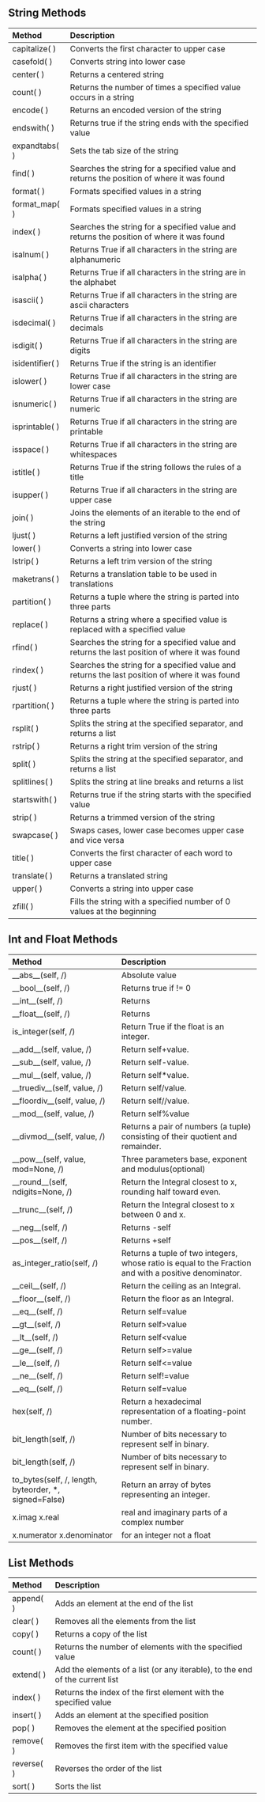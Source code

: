 

## String Methods  

| Method          | Description                                                                                   |
| :-------------- | :-------------------------------------------------------------------------------------------- |
| capitalize( )   | Converts the first character to upper case                                                    |
| casefold( )     | Converts string into lower case                                                               |
| center( )       | Returns a centered string                                                                     |
| count( )        | Returns the number of times a specified value occurs in a string                              |
| encode( )       | Returns an encoded version of the string                                                      |
| endswith( )     | Returns true if the string ends with the specified value                                      |
| expandtabs( )   | Sets the tab size of the string                                                               |
| find( )         | Searches the string for a specified value and returns the position of where it was found      |
| format( )       | Formats specified values in a string                                                          |
| format_map( )   | Formats specified values in a string                                                          |
| index( )        | Searches the string for a specified value and returns the position of where it was found      |
| isalnum( )      | Returns True if all characters in the string are alphanumeric                                 |
| isalpha( )      | Returns True if all characters in the string are in the alphabet                              |
| isascii( )      | Returns True if all characters in the string are ascii characters                             |
| isdecimal( )    | Returns True if all characters in the string are decimals                                     |
| isdigit( )      | Returns True if all characters in the string are digits                                       |
| isidentifier( ) | Returns True if the string is an identifier                                                   |
| islower( )      | Returns True if all characters in the string are lower case                                   |
| isnumeric( )    | Returns True if all characters in the string are numeric                                      |
| isprintable( )  | Returns True if all characters in the string are printable                                    |
| isspace( )      | Returns True if all characters in the string are whitespaces                                  |
| istitle( )      | Returns True if the string follows the rules of a title                                       |
| isupper( )      | Returns True if all characters in the string are upper case                                   |
| join( )         | Joins the elements of an iterable to the end of the string                                    |
| ljust( )        | Returns a left justified version of the string                                                |
| lower( )        | Converts a string into lower case                                                             |
| lstrip( )       | Returns a left trim version of the string                                                     |
| maketrans( )    | Returns a translation table to be used in translations                                        |
| partition( )    | Returns a tuple where the string is parted into three parts                                   |
| replace( )      | Returns a string where a specified value is replaced with a specified value                   |
| rfind( )        | Searches the string for a specified value and returns the last position of where it was found |
| rindex( )       | Searches the string for a specified value and returns the last position of where it was found |
| rjust( )        | Returns a right justified version of the string                                               |
| rpartition( )   | Returns a tuple where the string is parted into three parts                                   |
| rsplit( )       | Splits the string at the specified separator, and returns a list                              |
| rstrip( )       | Returns a right trim version of the string                                                    |
| split( )        | Splits the string at the specified separator, and returns a list                              |
| splitlines( )   | Splits the string at line breaks and returns a list                                           |
| startswith( )   | Returns true if the string starts with the specified value                                    |
| strip( )        | Returns a trimmed version of the string                                                       |
| swapcase( )     | Swaps cases, lower case becomes upper case and vice versa                                     |
| title( )        | Converts the first character of each word to upper case                                       |
| translate( )    | Returns a translated string                                                                   |
| upper( )        | Converts a string into upper case                                                             |
| zfill( )        | Fills the string with a specified number of 0 values at the beginning                         |

## Int and Float Methods

| Method                                                  | Description                                                                                            |
| :------------------------------------------------------ | :----------------------------------------------------------------------------------------------------- |
| \_\_abs\_\_(self, /)                                    | Absolute value                                                                                         |
| \_\_bool\_\_(self, /)                                   | Returns true if != 0                                                                                   |
| \_\_int\_\_(self, /)                                    | Returns                                                                                                |
| \_\_float\_\_(self, /)                                  | Returns                                                                                                |
| is\_integer(self, /)                                    | Return True if the float is an integer.                                                                |
| \_\_add\_\_(self, value, /)                             | Return self+value.                                                                                     |
| \_\_sub\_\_(self, value, /)                             | Return self-value.                                                                                     |
| \_\_mul\_\_(self, value, /)                             | Return self\*value.                                                                                    |
| \_\_truediv\_\_(self, value, /)                         | Return self/value.                                                                                     |
| \_\_floordiv\_\_(self, value, /)                        | Return self//value.                                                                                    |
| \_\_mod\_\_(self, value, /)                             | Return self%value                                                                                      |
| \_\_divmod\_\_(self, value, /)                          | Returns a pair of numbers (a tuple) consisting of their quotient and remainder.                        |
| \_\_pow\_\_(self, value, mod=None, /)                   | Three parameters base, exponent and modulus(optional)                                                  |
| \_\_round\_\_(self, ndigits=None, /)                    | Return the Integral closest to x, rounding half toward even.                                           |
| \_\_trunc\_\_(self, /)                                  | Return the Integral closest to x between 0 and x.                                                      |
| \_\_neg\_\_(self, /)                                    | Returns -self                                                                                          |
| \_\_pos\_\_(self, /)                                    | Returns +self                                                                                          |
| as\_integer\_ratio(self, /)                             | Returns a tuple of two integers, whose ratio is equal to the Fraction and with a positive denominator. |
| \_\_ceil\_\_(self, /)                                   | Return the ceiling as an Integral.                                                                     |
| \_\_floor\_\_(self, /)                                  | Return the floor as an Integral.                                                                       |
| \_\_eq\_\_(self, /)                                     | Return self=value                                                                                      |
| \_\_gt\_\_(self, /)                                     | Return self>value                                                                                      |
| \_\_lt\_\_(self, /)                                     | Return self<value                                                                                      |
| \_\_ge\_\_(self, /)                                     | Return self>=value                                                                                     |
| \_\_le\_\_(self, /)                                     | Return self<=value                                                                                     |
| \_\_ne\_\_(self, /)                                     | Return self!=value                                                                                     |
| \_\_eq\_\_(self, /)                                     | Return self=value                                                                                      |
| hex(self, /)                                            | Return a hexadecimal representation of a floating-point number.                                        |
| bit\_length(self, /)                                    | Number of bits necessary to represent self in binary.                                                  |
| bit\_length(self, /)                                    | Number of bits necessary to represent self in binary.                                                  |
| to\_bytes(self, /, length, byteorder, \*, signed=False) | Return an array of bytes representing an integer.                                                      |
| x.imag  x.real                                          | real and imaginary parts of a complex number                                                           |
| x.numerator  x.denominator                              | for an integer not a float                                                                             |

## List Methods  

| Method     | Description                                                                  |
| :--------- | :--------------------------------------------------------------------------- |
| append( )  | Adds an element at the end of the list                                       |
| clear( )   | Removes all the elements from the list                                       |
| copy( )    | Returns a copy of the list                                                   |
| count( )   | Returns the number of elements with the specified value                      |
| extend( )  | Add the elements of a list (or any iterable), to the end of the current list |
| index( )   | Returns the index of the first element with the specified value              |
| insert( )  | Adds an element at the specified position                                    |
| pop( )     | Removes the element at the specified position                                |
| remove( )  | Removes the first item with the specified value                              |
| reverse( ) | Reverses the order of the list                                               |
| sort( )    | Sorts the list                                                               |
